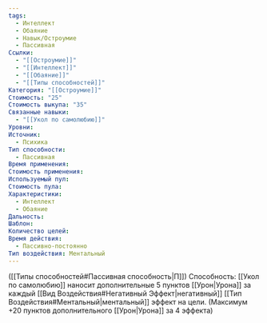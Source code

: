 ```yaml
---
tags:
  - Интеллект
  - Обаяние
  - Навык/Остроумие
  - Пассивная
Ссылки:
  - "[[Остроумие]]"
  - "[[Интеллект]]"
  - "[[Обаяние]]"
  - "[[Типы способностей]]"
Категория: "[[Остроумие]]"
Стоимость: "25"
Стоимость выкупа: "35"
Связанные навыки:
  - "[[Укол по самолюбию]]"
Уровни: 
Источник:
  - Психика
Тип способности:
  - Пассивная
Время применения: 
Стоимость применения: 
Используемый пул: 
Стоимость пула: 
Характеристики:
  - Интеллект
  - Обаяние
Дальность: 
Шаблон: 
Количество целей: 
Время действия:
  - Пассивно-постоянно
Тип воздействия: Ментальный
---
```

([[Типы способностей#Пассивная способность|П]]) Способность: [[Укол по самолюбию]] наносит дополнительные 5 пунктов [[Урон|Урона]] за каждый [[Вид Воздействия#Негативный Эффект|негативный]] [[Тип Воздействия#Ментальный|ментальный]] эффект на цели. 
(Максимум +20 пунктов дополнительного [[Урон|Урона]] за 4 эффекта)